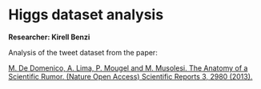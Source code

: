 # Higgs dataset analysis

**Researcher: Kirell Benzi**

Analysis of the tweet dataset from the paper:

[M. De Domenico, A. Lima, P. Mougel and M. Musolesi. The Anatomy of a Scientific Rumor. (Nature Open Access) Scientific Reports 3, 2980 (2013).](http://www.nature.com/srep/2013/131018/srep02980/full/srep02980.html)


